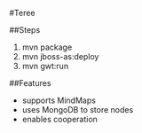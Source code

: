 #Teree

##Steps

  1. mvn package
  2. mvn jboss-as:deploy
  3. mvn gwt:run

##Features

 - supports MindMaps
 - uses MongoDB to store nodes
 - enables cooperation
